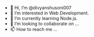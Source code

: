 - 👋 Hi, I’m @divyanshusoni007
- 👀 I’m interested in Web Development.
- 🌱 I’m currently learning Node.js.
- 💞️ I’m looking to collaborate on ...
- 📫 How to reach me ...

<!---
divyanshusoni007/divyanshusoni007 is a ✨ special ✨ repository because its `README.md` (this file) appears on your GitHub profile.
You can click the Preview link to take a look at your changes.
--->
